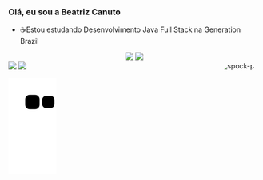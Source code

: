 ### Olá, eu sou a Beatriz Canuto

- ☕Estou estudando Desenvolvimento Java Full Stack na Generation Brazil

<div align="center">
  <a href="https://github.com/BeatrizCanuto">
  <img height="180em" src="https://github-readme-stats.vercel.app/api?username=BeatrizCanuto&show_icons=true&theme=highcontrast&include_all_commits=true&count_private=true"/>
   <img height="180em" src="https://github-readme-stats.vercel.app/api/top-langs/?username=rafaballerini&layout=compact&langs_count=7&theme=highcontrast"/>
  
</div>
  

  
<div> 
  <a href = "mailto:bia2cm@gmail.com"><img src="https://img.shields.io/badge/-Gmail-%23333?style=for-the-badge&logo=gmail&logoColor=red" target="_blank"></a>
  <a href="https://www.linkedin.com/in/beatriz-canuto/" target="_blank"><img src="https://img.shields.io/badge/-LinkedIn-%230077B5?style=for-the-badge&logo=linkedin&logoColor=white" target="_blank"></a> 
   <img align="right" alt="spock-pic" height="160" style="border-radius:80px;" src="https://media.giphy.com/media/1FMaabePDEfgk/giphy.gif">
  
  ![Snake animation](https://github.com/BeatrizCanuto/BeatrizCanuto/blob/output/github-contribution-grid-snake.svg)
 
</div>
